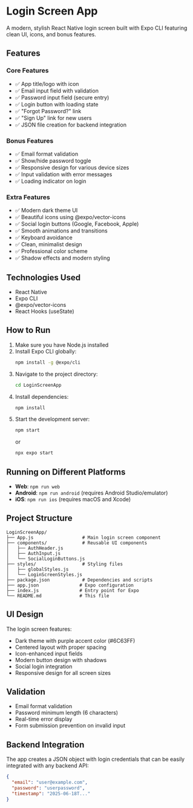 # Login Screen App

A modern, stylish React Native login screen built with Expo CLI featuring clean UI, icons, and bonus features.

## Features

### Core Features
- ✅ App title/logo with icon
- ✅ Email input field with validation
- ✅ Password input field (secure entry)
- ✅ Login button with loading state
- ✅ "Forgot Password?" link
- ✅ "Sign Up" link for new users
- ✅ JSON file creation for backend integration

### Bonus Features
- ✅ Email format validation
- ✅ Show/hide password toggle
- ✅ Responsive design for various device sizes
- ✅ Input validation with error messages
- ✅ Loading indicator on login

### Extra Features
- ✅ Modern dark theme UI
- ✅ Beautiful icons using @expo/vector-icons
- ✅ Social login buttons (Google, Facebook, Apple)
- ✅ Smooth animations and transitions
- ✅ Keyboard avoidance
- ✅ Clean, minimalist design
- ✅ Professional color scheme
- ✅ Shadow effects and modern styling

## Technologies Used
- React Native
- Expo CLI
- @expo/vector-icons
- React Hooks (useState)

## How to Run

1. Make sure you have Node.js installed
2. Install Expo CLI globally:
   ```bash
   npm install -g @expo/cli
   ```
3. Navigate to the project directory:
   ```bash
   cd LoginScreenApp
   ```
4. Install dependencies:
   ```bash
   npm install
   ```
5. Start the development server:
   ```bash
   npm start
   ```
   or
   ```bash
   npx expo start
   ```

## Running on Different Platforms

- **Web**: `npm run web`
- **Android**: `npm run android` (requires Android Studio/emulator)
- **iOS**: `npm run ios` (requires macOS and Xcode)

## Project Structure

```
LoginScreenApp/
├── App.js                  # Main login screen component
├── components/             # Reusable UI components
│   ├── AuthHeader.js
│   ├── AuthInput.js
│   └── SocialLoginButtons.js
├── styles/                 # Styling files
│   ├── globalStyles.js
│   └── LoginScreenStyles.js
├── package.json            # Dependencies and scripts
├── app.json               # Expo configuration
├── index.js               # Entry point for Expo
└── README.md              # This file
```

## UI Design

The login screen features:
- Dark theme with purple accent color (#6C63FF)
- Centered layout with proper spacing
- Icon-enhanced input fields
- Modern button design with shadows
- Social login integration
- Responsive design for all screen sizes

## Validation

- Email format validation
- Password minimum length (6 characters)
- Real-time error display
- Form submission prevention on invalid input

## Backend Integration

The app creates a JSON object with login credentials that can be easily integrated with any backend API:

```json
{
  "email": "user@example.com",
  "password": "userpassword",
  "timestamp": "2025-06-18T..."
}
```

